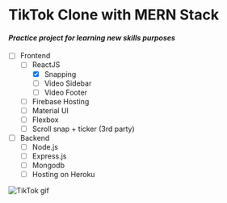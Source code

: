 # TikTok Clone with MERN Stack
#### _Practice project for learning new skills purposes_

-[ ] Frontend
    -[ ] ReactJS
        -[x] Snapping
        -[ ] Video Sidebar
        -[ ] Video Footer
    -[ ] Firebase Hosting
    -[ ] Material UI
    -[ ] Flexbox
    -[ ] Scroll snap + ticker (3rd party)

-[ ] Backend
    - [ ] Node.js
    - [ ] Express.js
    - [ ] Mongodb
    - [ ] Hosting on Heroku

![TikTok gif](https://i.giphy.com/media/jS2pgTIhhTuAqneaF0/giphy.webp)
